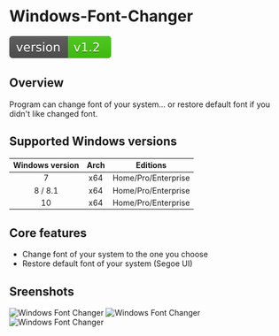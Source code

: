 # Windows-Font-Changer
[![Version](https://github.com/alcortazzo/Windows-Font-Changer/blob/master/version.svg)](https://github.com/alcortazzo/Windows-Font-Changer/releases)

## Overview
Program can change font of your system... or restore default font if you didn't like changed font.

## Supported Windows versions
|Windows version|  Arch  |      Editions     |
|:-------------:|:------:|:-----------------:|
|       7       |  x64   |Home/Pro/Enterprise|
|    8 / 8.1    |  x64   |Home/Pro/Enterprise|
|      10       |  x64   |Home/Pro/Enterprise|

## Core features
* Change font of your system to the one you choose
* Restore default font of your system (Segoe UI)

## Sreenshots
![Windows Font Changer](https://i.imgur.com/EAotqV6.png)
![Windows Font Changer](https://i.imgur.com/TjqjmEx.png)
![Windows Font Changer](https://i.imgur.com/sYvkU42.png)
